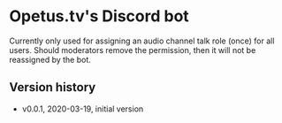 # Opetus.tv's Discord bot

Currently only used for assigning an audio channel talk role (once) for all users. Should moderators remove the permission, then it will not be reassigned by the bot.

## Version history

- v0.0.1, 2020-03-19, initial version 
